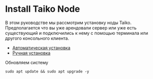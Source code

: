 
<h1>Install Taiko Node</h1>

<p>
  В этом руководстве мы рассмотрим установку ноды Taiko. Предполагается что вы уже арендовали сервер или уже есть существующий и подключились к нему с помощью терминала или другого консольного клиента.
</p>

<ul>
  <li><a href="#automatic_install">Автоматическая установка</a></li>
  <li><a href="#manual_install">Ручная установка</a></li>
</ul>

<p name="automatic_install">
  
</p>

<p name="manual_install">
   
Обновляем систему
<pre><code>sudo apt update && sudo apt upgrade -y</code></pre>
 
</p>
